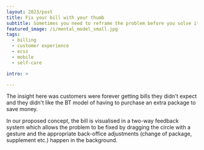 ```yaml
---
layout: 2023/post
title: Fix your bill with your thumb
subtitle: Sometimes you need to reframe the problem before you solve it
featured_image: /i/mental_model_small.jpg
tags:
  - billing
  - customer experience
  - ecss
  - mobile
  - self-care

intro: >

---
```


The insight here was customers were forever getting bills they didn't expect and they didn't like the BT model of having to purchase an extra package to save money.

In our proposed concept, the bill is visualised in a two-way feedback system which allows the problem to be fixed by dragging the circle with a gesture and the appropriate back-office adjustments (change of package, supplement etc.) happen in the background.
